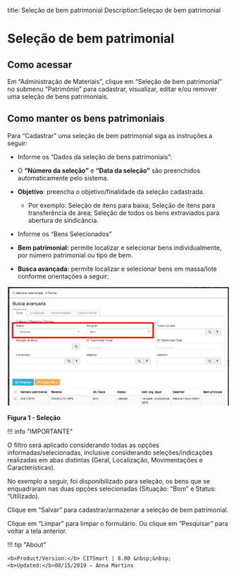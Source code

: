 title: Seleção de bem patrimonial
Description:Seleçao de bem patrimonial

# Seleção de bem patrimonial

Como acessar
------------

Em “Administração de Materiais”, clique em “Seleção de bem patrimonial” no
submenu “Patrimônio” para cadastrar, visualizar, editar e/ou remover uma seleção
de bens patrimoniais.

Como manter os bens patrimoniais
--------------------------------

Para “Cadastrar” uma seleção de bem patrimonial siga as instruções a seguir:

-   Informe os “Dados da seleção de bens patrimoniais”:

-   O **“Número da seleção”** e **“Data da seleção”** são preenchidos
    automaticamente pelo sistema.

-   **Objetivo**: preencha o objetivo/finalidade da seleção cadastrada.

    -   Por exemplo: Seleção de itens para baixa; Seleção de itens para
        transferência de área; Seleção de todos os bens extraviados para
        abertura de sindicância.

-   Informe os “Bens Selecionados”

-   **Bem patrimonial:** permite localizar e selecionar bens individualmente,
    por número patrimonial ou tipo de bem.

-   **Busca avançada:** permite localizar e selecionar bens em massa/lote
    conforme orientações a seguir:
   
   ![figura](images/selection.png)
   
   **Figura 1 - Seleção**

   !!! info "IMPORTANTE"

   O filtro será aplicado considerando todas as opções informadas/selecionadas,
   inclusive considerando seleções/indicações realizadas em abas distintas
   (Geral, Localização, Movimentações e Características).

   No exemplo a seguir, foi disponibilizado para seleção, os bens que se
   enquadraram nas duas opções selecionadas (Situação: “Bom” e Status:
   “Utilizado).

   Clique em “Salvar” para cadastrar/armazenar a seleção de bem patrimonial.

   Clique em “Limpar” para limpar o formulário. Ou clique em “Pesquisar” para
   voltar a tela anterior.


!!! tip "About"

    <b>Product/Version:</b> CITSmart | 8.00 &nbsp;&nbsp;
    <b>Updated:</b>08/15/2019 – Anna Martins
